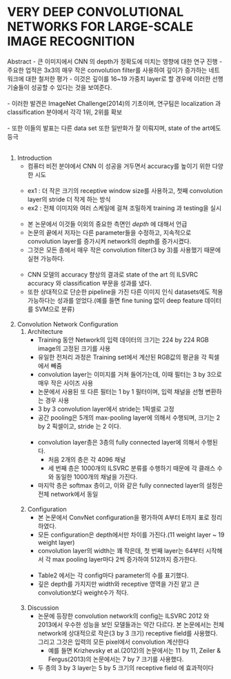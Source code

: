 # VERY DEEP CONVOLUTIONAL NETWORKS FOR LARGE-SCALE IMAGE RECOGNITION

Abstract
    - 큰 이미지에서 CNN 의 depth가 정확도에 미치는 영향에 대한 연구 진행
    - 주요한 업적은 3x3의 매우 작은 convolution filter를 사용하여 깊이가 증가하는 네트워크에 대한 철저한 평가
    - 이것은 깊이를 16~19 가중치 layer로 할 경우에 이러한 선행기술들이 성공할 수 있다는 것을 보여준다.<br><br>
    - 이러한 발견은 ImageNet Challenge(2014)의 기초이며, 연구팀은 localization 과 classification 분야에서 각각 1위, 2위를 확보<br><br>
    - 또한 이들의 발표는 다른 data set 또한 일반화가 잘 이뤄지며, state of the art에도 등극
<br><br>
1. Introduction
    - 컴퓨터 비전 분야에서 CNN 이 성공을 거두면서 accuracy를 높이기 위한 다양한 시도<br><br>
    - ex1 : 더 작은 크기의 receptive window size를 사용하고, 첫째 convolution layer의 stride 더 작게 하는 방식
    - ex2 : 전체 이미지와 여러 스케일에 걸쳐 조밀하게 training 과 testing을 실시<br><br>
    - 본 논문에서 이것들 이외의 중요한 측면인 *depth* 에 대해서 언급
    - 논문의 끝에서 저자는 다른 parameter들을 수정하고, 지속적으로 convolution layer를 증가시켜 network의 depth를 증가시켰다.
    - 그것은 모든 층에서 매우 작은 convolution filter(3 by 3)를 사용했기 때문에 실현 가능하다.<br><br>
    - CNN 모델의 accuracy 향상의 결과로 state of the art 의 ILSVRC accuracy 와 classification 부문을 성과를 냈다.
    - 또한 상대적으로 단순한 pipeline을 가진 다른 이미지 인식 datasets에도 적용 가능하다는 성과를 얻었다.(예를 들면 fine tuning 없이 deep feature 데이터를 SVM으로 분류)
<br><br>
1. Convolution Network Configuration
    1. Architecture
        - Training 동안 Network의 입력 데이터의 크기는 224 by 224 RGB image의 고정된 크기를 사용
        - 유일한 전처리 과정은 Training set에서 계산된 RGB값의 평균을 각 픽셀에서 빼줌
        - convolution layer는 이미지를 거쳐 들어가는데, 이때 필터는 3 by 3으로 매우 작은 사이즈 사용
        - 논문에서 사용된 또 다른 필터는 1 by 1 필터이며, 입력 채널을 선형 변환하는 경우 사용
        - 3 by 3 convolution layer에서 stride는 1픽셀로 고정
        - 공간 pooling은 5개의 max-pooling layer에 의해서 수행되며, 크기는 2 by 2 픽셀이고, stride 는 2 이다.<br><br>
        - convolution layer층은 3층의 fully connected layer에 의해서 수행된다.
            - 처음 2개의 층은 각 4096 채널
            - 세 번째 층은 1000개의 ILSVRC 분류를 수행하기 때문에 각 클래스 수와 동일한 1000개의 채널을 가진다.
        - 마지막 층은 softmax 층이고, 이와 같은 fully connected layer의 설정은 전체 network에서 동일<br><br>
    1. Configuration
        - 본 논문에서 ConvNet configuration을 평가하여 A부터 E까지 표로 정리하였다.
        - 모든 configuration은 depth에서만 차이를 가진다.(11 weight layer ~ 19 weight layer)
        - convolution layer의 width는 꽤 작은데, 첫 번째 layer는 64부터 시작해서 각 max pooling layer마다 2씩 증가하여 512까지 증가한다.<br><br>
        - Table2 에서는 각 config마다 parameter의 수를 표기했다.
        - 깊은 depth를 가지지만 width와 receptive 영역을 가진 얕고 큰 convolution보다 weight수가 적다.<br><br>
    1. Discussion
        - 논문에 등장한 convolution network의 config는 ILSVRC 2012 와 2013에서 우수한 성능을 보인 모델들과는 약간 다르다. 본 논문에서는 전체 network에 상대적으로 작은(3 by 3 크기) receptive field를 사용했다. 그리고 그것은 입력의 모든 pixel에서 convolution 계산한다
            - 예를 들면 Krizhevsky et al.(2012)의 논문에서는 11 by 11, Zeiler & Fergus(2013)의 논문에서는 7 by 7 크기를 사용했다.
        - 두 층의 3 by 3 layer는 5 by 5 크기의 receptive field 에 효과적이다